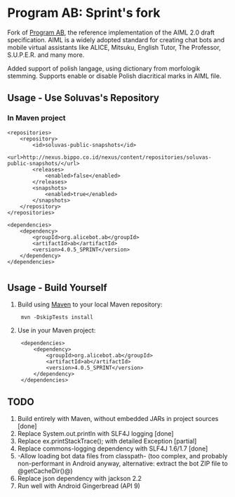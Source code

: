 # Program AB: Sprint's fork

Fork of [Program AB](http://alicebot.blogspot.co.id/2013/01/program-ab-aiml-20-reference.html), the reference implementation of the AIML 2.0 draft specification. AIML is a widely adopted standard for creating chat bots and mobile virtual assistants like ALICE, Mitsuku, English Tutor, The Professor, S.U.P.E.R. and many more.

Added support of polish langage, using dictionary from morfologik stemming. Supports enable or disable Polish diacritical marks in AIML file.   


## Usage - Use Soluvas's Repository

### In Maven project

    <repositories>
        <repository>
            <id>soluvas-public-snapshots</id>
            <url>http://nexus.bippo.co.id/nexus/content/repositories/soluvas-public-snapshots/</url>
            <releases>
                <enabled>false</enabled>
            </releases>
            <snapshots>
                <enabled>true</enabled>
            </snapshots>
        </repository>
    </repositories>

    <dependencies>
        <dependency>
            <groupId>org.alicebot.ab</groupId>
            <artifactId>ab</artifactId>
            <version>4.0.5_SPRINT</version>
        </dependency>
    </dependencies>

#

## Usage - Build Yourself

1. Build using [Maven](http://maven.apache.org) to your local Maven repository:

        mvn -DskipTests install

2. Use in your Maven project:

        <dependencies>
            <dependency>
                <groupId>org.alicebot.ab</groupId>
                <artifactId>ab</artifactId>
                <version>4.0.5_SPRINT</version>
            </dependency>
        </dependencies>

    
    
## TODO 

1. Build entirely with Maven, without embedded JARs in project sources [done]
2. Replace System.out.println with SLF4J logging [done]
3. Replace ex.printStackTrace(); with detailed Exception [partial]
4. Replace commons-logging dependency with SLF4J 1.6/1.7 [done]
5. -Allow loading bot data files from classpath- (too complex, and probably non-performant in Android anyway, alternative: extract the bot ZIP file to @getCacheDir()@)  
6. Replace json dependency with jackson 2.2
7. Run well with Android Gingerbread (API 9)
